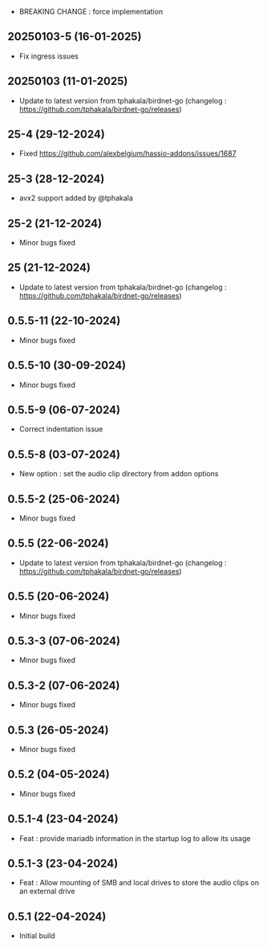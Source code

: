 - BREAKING CHANGE : force implementation 

## 20250103-5 (16-01-2025)
- Fix ingress issues

## 20250103 (11-01-2025)
- Update to latest version from tphakala/birdnet-go (changelog : https://github.com/tphakala/birdnet-go/releases)

## 25-4 (29-12-2024)
- Fixed https://github.com/alexbelgium/hassio-addons/issues/1687

## 25-3 (28-12-2024)
- avx2 support added by @tphakala

## 25-2 (21-12-2024)
- Minor bugs fixed

## 25 (21-12-2024)
- Update to latest version from tphakala/birdnet-go (changelog : https://github.com/tphakala/birdnet-go/releases)
## 0.5.5-11 (22-10-2024)
- Minor bugs fixed
## 0.5.5-10 (30-09-2024)
- Minor bugs fixed
## 0.5.5-9 (06-07-2024)
- Correct indentation issue

## 0.5.5-8 (03-07-2024)
- New option : set the audio clip directory from addon options

## 0.5.5-2 (25-06-2024)
- Minor bugs fixed

## 0.5.5 (22-06-2024)
- Update to latest version from tphakala/birdnet-go (changelog : https://github.com/tphakala/birdnet-go/releases)
## 0.5.5 (20-06-2024)
- Minor bugs fixed
## 0.5.3-3 (07-06-2024)
- Minor bugs fixed
## 0.5.3-2 (07-06-2024)
- Minor bugs fixed
## 0.5.3 (26-05-2024)
- Minor bugs fixed
## 0.5.2 (04-05-2024)
- Minor bugs fixed
## 0.5.1-4 (23-04-2024)
- Feat : provide mariadb information in the startup log to allow its usage

## 0.5.1-3 (23-04-2024)
- Feat : Allow mounting of SMB and local drives to store the audio clips on an external drive

## 0.5.1 (22-04-2024)
- Initial build
